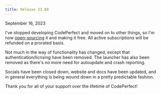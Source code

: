 ```yaml
---
title: Release 23.09
---
```


September 16, 2023

I've stopped developing CodePerfect and moved on to other things, so I'm now
[open-sourcing](https://github.com/codeperfect95/codeperfect) it and making it
free. All active subscriptions will be refunded on a prorated basis.

Not much in the way of functionality has changed, except that
authentication/licnsing have been removed. The launcher has also been removed as
there's no more need for autoupdate and crash reporting.

Socials have been closed down, website and docs have been updated, and in
general everything is being wound down in a pretty predictable fashion.

Thank you for all of your support over the lifetime of CodePerfect!
